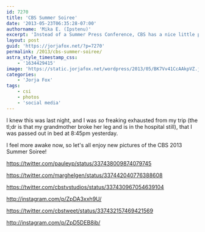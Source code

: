 ```yaml
---
id: 7270
title: 'CBS Summer Soiree'
date: '2013-05-23T06:35:28-07:00'
authorname: 'Mika E. (Ipstenu)'
excerpt: 'Instead of a Summer Press Conference, CBS has a nice little party. A soiree if you will. Jorja was in attendance and pics were snapped with many others.'
layout: post
guid: 'https://jorjafox.net/?p=7270'
permalink: /2013/cbs-summer-soiree/
astra_style_timestamp_css:
    - '1634429415'
image: 'https://static.jorjafox.net/wordpress/2013/05/BK7Vv41CcAAkpVZ.jpeg'
categories:
    - 'Jorja Fox'
tags:
    - csi
    - photos
    - 'social media'
---
```


I knew this was last night, and I was _so_ freaking exhausted from my trip (the tl;dr is that my grandmother broke her leg and is in the hospital still), that I was passed out in bed at 8:45pm yesterday.

I feel more awake now, so let's all enjoy new pictures of the CBS 2013 Summer Soiree!

https://twitter.com/pauleyp/status/337438009874079745

https://twitter.com/marghelgen/status/337442040776388608

https://twitter.com/cbstvstudios/status/337430967054639104

http://instagram.com/p/ZpDA3xxh9U/

https://twitter.com/cbstweet/status/337432157469421569

http://instagram.com/p/ZpD5DEB8ib/
